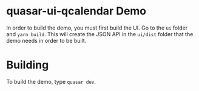 # quasar-ui-qcalendar Demo
In order to build the demo, you must first build the UI.
Go to the `ui` folder and `yarn build`. This will create the JSON API in the `ui/dist` folder that the demo needs in order to be built.

# Building
To build the demo, type `quasar dev`.